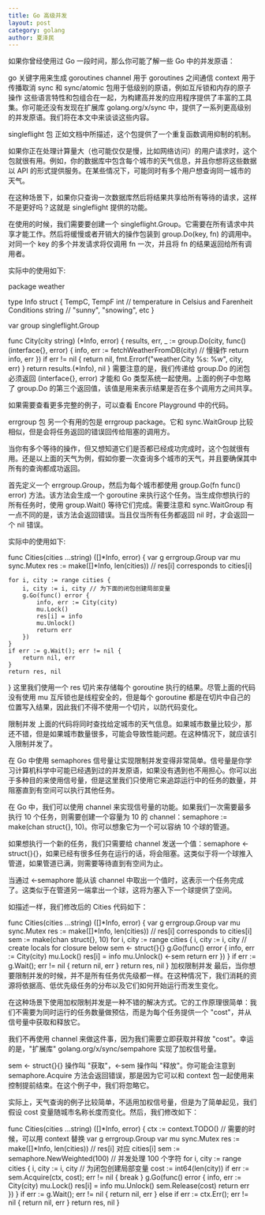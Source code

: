 ```yaml
---
title: Go 高级并发
layout: post
category: golang
author: 夏泽民
---
```

如果你曾经使用过 Go 一段时间，那么你可能了解一些 Go 中的并发原语：

go 关键字用来生成 goroutines
channel 用于 goroutines 之间通信
context 用于传播取消
sync 和 sync/atomic 包用于低级别的原语，例如互斥锁和内存的原子操作
这些语言特性和包组合在一起，为构建高并发的应用程序提供了丰富的工具集。你可能还没有发现在扩展库 golang.org/x/sync 中，提供了一系列更高级别的并发原语。我们将在本文中来谈谈这些内容。
<!-- more -->
singleflight 包
正如文档中所描述，这个包提供了一个重复函数调用抑制的机制。

如果你正在处理计算量大（也可能仅仅是慢，比如网络访问）的用户请求时，这个包就很有用。例如，你的数据库中包含每个城市的天气信息，并且你想将这些数据以 API 的形式提供服务。在某些情况下，可能同时有多个用户想查询同一城市的天气。

在这种场景下，如果你只查询一次数据库然后将结果共享给所有等待的请求，这样不是更好吗？这就是 singleflight 提供的功能。

在使用的时候，我们需要要创建一个 singleflight.Group。它需要在所有请求中共享才能工作。然后将缓慢或者开销大的操作包装到 group.Do(key, fn) 的调用中。对同一个 key 的多个并发请求将仅调用 fn 一次，并且将 fn 的结果返回给所有调用者。

实际中的使用如下:

package weather

type Info struct {
    TempC, TempF int // temperature in Celsius and Farenheit
    Conditions string // "sunny", "snowing", etc
}

var group singleflight.Group

func City(city string) (*Info, error) {
    results, err, _ := group.Do(city, func() (interface{}, error) {
        info, err := fetchWeatherFromDB(city) // 慢操作
        return info, err
    })
    if err != nil {
        return nil, fmt.Errorf("weather.City %s: %w", city, err)
    }
    return results.(*Info), nil
}
需要注意的是，我们传递给 group.Do 的闭包必须返回 (interface{}, error) 才能和 Go 类型系统一起使用。上面的例子中忽略了 group.Do 的第三个返回值，该值是用来表示结果是否在多个调用方之间共享。

如果需要查看更多完整的例子，可以查看 Encore Playground 中的代码。

errgroup 包
另一个有用的包是 errgroup package。它和 sync.WaitGroup 比较相似，但是会将任务返回的错误回传给阻塞的调用方。

当你有多个等待的操作，但又想知道它们是否都已经成功完成时，这个包就很有用。还是以上面的天气为例，假如你要一次查询多个城市的天气，并且要确保其中所有的查询都成功返回。

首先定义一个 errgroup.Group，然后为每个城市都使用 group.Go(fn func() error) 方法。该方法会生成一个 goroutine 来执行这个任务。当生成你想执行的所有任务时，使用 group.Wait() 等待它们完成。需要注意和 sync.WaitGroup 有一点不同的是，该方法会返回错误。当且仅当所有任务都返回 nil 时，才会返回一个 nil 错误。

实际中的使用如下:

func Cities(cities ...string) ([]*Info, error) {
    var g errgroup.Group
    var mu sync.Mutex
    res := make([]*Info, len(cities)) // res[i] corresponds to cities[i]

    for i, city := range cities {
        i, city := i, city // 为下面的闭包创建局部变量
        g.Go(func() error {
            info, err := City(city)
            mu.Lock()
            res[i] = info
            mu.Unlock()
            return err
        })
    }
    if err := g.Wait(); err != nil {
        return nil, err
    }
    return res, nil
}
这里我们使用一个 res 切片来存储每个 goroutine 执行的结果。尽管上面的代码没有使用 mu 互斥锁也是线程安全的，但是每个 goroutine 都是在切片中自己的位置写入结果，因此我们不得不使用一个切片，以防代码变化。

限制并发
上面的代码将同时查找给定城市的天气信息。如果城市数量比较少，那还不错，但是如果城市数量很多，可能会导致性能问题。在这种情况下，就应该引入限制并发了。

在 Go 中使用 semaphores 信号量让实现限制并发变得非常简单。信号量是你学习计算机科学中可能已经遇到过的并发原语，如果没有遇到也不用担心。你可以出于多种目的来使用信号量，但是这里我们只使用它来追踪运行中的任务的数量，并阻塞直到有空间可以执行其他任务。

在 Go 中，我们可以使用 channel 来实现信号量的功能。如果我们一次需要最多执行 10 个任务，则需要创建一个容量为 10 的 channel：semaphore := make(chan struct{}, 10)。你可以想象它为一个可以容纳 10 个球的管道。

如果想执行一个新的任务，我们只需要给 channel 发送一个值：semaphore <- struct{}{}，如果已经有很多任务在运行的话，将会阻塞。这类似于将一个球推入管道，如果管道已满，则需要等待直到有空间为止。

当通过 <-semaphore 能从该 channel 中取出一个值时，这表示一个任务完成了。这类似于在管道另一端拿出一个球，这将为塞入下一个球提供了空间。

如描述一样，我们修改后的 Cities 代码如下：

func Cities(cities ...string) ([]*Info, error) {
    var g errgroup.Group
    var mu sync.Mutex
    res := make([]*Info, len(cities)) // res[i] corresponds to cities[i]
    sem := make(chan struct{}, 10)
    for i, city := range cities {
        i, city := i, city // create locals for closure below
        sem <- struct{}{}
        g.Go(func() error {
            info, err := City(city)
            mu.Lock()
            res[i] = info
            mu.Unlock()
            <-sem
            return err
        })
    }
    if err := g.Wait(); err != nil {
        return nil, err
    }
    return res, nil
}
加权限制并发
最后，当你想要限制并发的时候，并不是所有任务优先级都一样。在这种情况下，我们消耗的资源将依据高、低优先级任务的分布以及它们如何开始运行而发生变化。

在这种场景下使用加权限制并发是一种不错的解决方式。它的工作原理很简单：我们不需要为同时运行的任务数量做预估，而是为每个任务提供一个 "cost"，并从信号量中获取和释放它。

我们不再使用 channel 来做这件事，因为我们需要立即获取并释放 "cost"。幸运的是，"扩展库" golang.org/x/sync/sempahore 实现了加权信号量。

sem <- struct{}{} 操作叫 "获取"，<-sem 操作叫 "释放"。你可能会注意到 semaphore.Acquire 方法会返回错误，那是因为它可以和 context 包一起使用来控制提前结束。在这个例子中，我们将忽略它。

实际上，天气查询的例子比较简单，不适用加权信号量，但是为了简单起见，我们假设 cost 变量随城市名称长度而变化。然后，我们修改如下：

func Cities(cities ...string) ([]*Info, error) {
    ctx := context.TODO() // 需要的时候，可以用 context 替换 
    var g errgroup.Group
    var mu sync.Mutex
    res := make([]*Info, len(cities)) // res[i] 对应 cities[i]
    sem := semaphore.NewWeighted(100) // 并发处理 100 个字符
    for i, city := range cities {
        i, city := i, city // 为闭包创建局部变量
        cost := int64(len(city))
        if err := sem.Acquire(ctx, cost); err != nil {
            break
        }
        g.Go(func() error {
            info, err := City(city)
            mu.Lock()
            res[i] = info
            mu.Unlock()
            sem.Release(cost)
            return err
        })
    }
    if err := g.Wait(); err != nil {
        return nil, err
    } else if err := ctx.Err(); err != nil {
        return nil, err
    }
    return res, nil
}